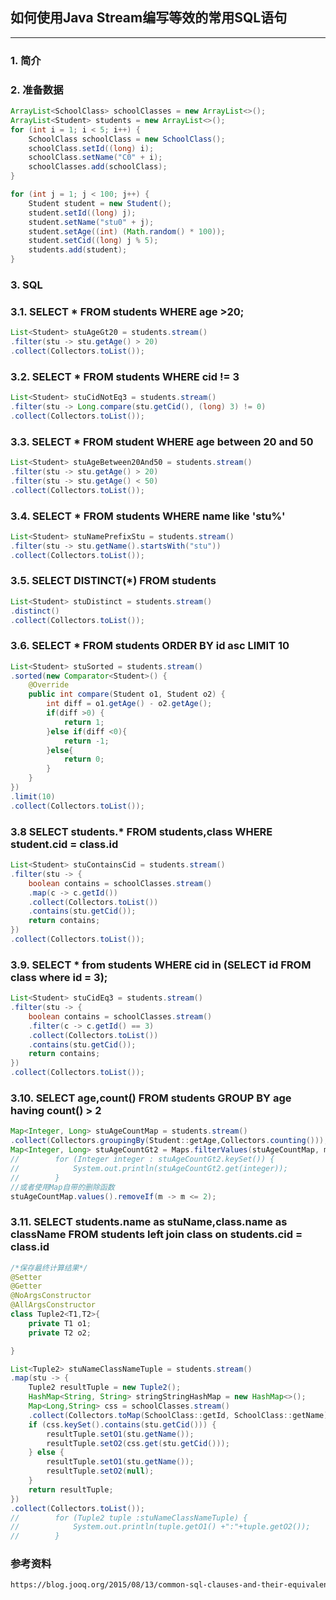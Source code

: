 ## 如何使用Java Stream编写等效的常用SQL语句

-----

### 1. 简介

### 2. 准备数据


```java
ArrayList<SchoolClass> schoolClasses = new ArrayList<>();
ArrayList<Student> students = new ArrayList<>();
for (int i = 1; i < 5; i++) {
    SchoolClass schoolClass = new SchoolClass();
    schoolClass.setId((long) i);
    schoolClass.setName("C0" + i);
    schoolClasses.add(schoolClass);
}

for (int j = 1; j < 100; j++) {
    Student student = new Student();
    student.setId((long) j);
    student.setName("stu0" + j);
    student.setAge((int) (Math.random() * 100));
    student.setCid((long) j % 5);
    students.add(student);
}
```

### 3. SQL

### 3.1. SELECT * FROM students WHERE age >20;

```java
List<Student> stuAgeGt20 = students.stream()
.filter(stu -> stu.getAge() > 20)
.collect(Collectors.toList());
```


### 3.2. SELECT * FROM students WHERE cid != 3

```java
List<Student> stuCidNotEq3 = students.stream()
.filter(stu -> Long.compare(stu.getCid(), (long) 3) != 0)
.collect(Collectors.toList());
```


### 3.3. SELECT * FROM student WHERE age between 20 and 50

```java
List<Student> stuAgeBetween20And50 = students.stream()
.filter(stu -> stu.getAge() > 20)
.filter(stu -> stu.getAge() < 50)
.collect(Collectors.toList());
```

### 3.4. SELECT * FROM students WHERE name like 'stu%'

```java
List<Student> stuNamePrefixStu = students.stream()
.filter(stu -> stu.getName().startsWith("stu"))
.collect(Collectors.toList());
```


### 3.5. SELECT DISTINCT(*) FROM students

```java
List<Student> stuDistinct = students.stream()
.distinct()
.collect(Collectors.toList());
```

### 3.6. SELECT * FROM students ORDER BY id asc LIMIT 10

```java
List<Student> stuSorted = students.stream()
.sorted(new Comparator<Student>() {
    @Override
    public int compare(Student o1, Student o2) {
        int diff = o1.getAge() - o2.getAge();
        if(diff >0) {
            return 1;
        }else if(diff <0){
            return -1;
        }else{
            return 0;
        }
    }
})
.limit(10)
.collect(Collectors.toList());
```

### 3.8 SELECT students.* FROM students,class WHERE student.cid = class.id

```java
List<Student> stuContainsCid = students.stream()
.filter(stu -> {
    boolean contains = schoolClasses.stream()
    .map(c -> c.getId())
    .collect(Collectors.toList())
    .contains(stu.getCid());
    return contains;
})
.collect(Collectors.toList());
```

### 3.9. SELECT * from students WHERE cid in (SELECT id FROM class where id = 3);

```java
List<Student> stuCidEq3 = students.stream()
.filter(stu -> {
    boolean contains = schoolClasses.stream()
    .filter(c -> c.getId() == 3)
    .collect(Collectors.toList())
    .contains(stu.getCid());
    return contains;
})
.collect(Collectors.toList());
```


### 3.10. SELECT age,count() FROM students GROUP BY age having count() > 2

```java
Map<Integer, Long> stuAgeCountMap = students.stream()
.collect(Collectors.groupingBy(Student::getAge,Collectors.counting()));
Map<Integer, Long> stuAgeCountGt2 = Maps.filterValues(stuAgeCountMap, m -> m > 2);
//        for (Integer integer : stuAgeCountGt2.keySet()) {
//            System.out.println(stuAgeCountGt2.get(integer));
//        }
//或者使用Map自带的删除函数
stuAgeCountMap.values().removeIf(m -> m <= 2);
```


### 3.11. SELECT students.name as stuName,class.name as className FROM students left join class on students.cid = class.id

```java
/*保存最终计算结果*/
@Setter
@Getter
@NoArgsConstructor
@AllArgsConstructor
class Tuple2<T1,T2>{
    private T1 o1;
    private T2 o2;

}

List<Tuple2> stuNameClassNameTuple = students.stream()
.map(stu -> {
    Tuple2 resultTuple = new Tuple2();
    HashMap<String, String> stringStringHashMap = new HashMap<>();
    Map<Long,String> css = schoolClasses.stream()
    .collect(Collectors.toMap(SchoolClass::getId, SchoolClass::getName));
    if (css.keySet().contains(stu.getCid())) {
        resultTuple.setO1(stu.getName());
        resultTuple.setO2(css.get(stu.getCid()));
    } else {
        resultTuple.setO1(stu.getName());
        resultTuple.setO2(null);
    }
    return resultTuple;
})
.collect(Collectors.toList());
//        for (Tuple2 tuple :stuNameClassNameTuple) {
//            System.out.println(tuple.getO1() +":"+tuple.getO2());
//        }
```


### 参考资料

```html
https://blog.jooq.org/2015/08/13/common-sql-clauses-and-their-equivalents-in-java-8-streams/

```